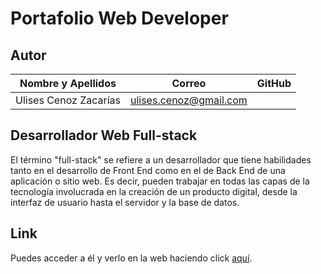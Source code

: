 # Portafolio Web Developer

## Autor

| **Nombre y Apellidos** |         **Correo**         |               **GitHub**               |
| :--------------------: | :------------------------: | :------------------------------------: |
|  Ulises Cenoz Zacarías | ulises.cenoz@gmail.com |   |     (https://github.com/Evergardenx/Evergardenx.github.io)       |

## Desarrollador Web Full-stack

El término "full-stack" se refiere a un desarrollador que tiene habilidades tanto en el desarrollo de Front End como en el de Back End de una aplicación o sitio web. Es decir, pueden trabajar en todas las capas de la tecnología involucrada en la creación de un producto digital, desde la interfaz de usuario hasta el servidor y la base de datos.

## Link

Puedes acceder a él y verlo en la web haciendo click [aquí](https://evergardenx.github.io/).

